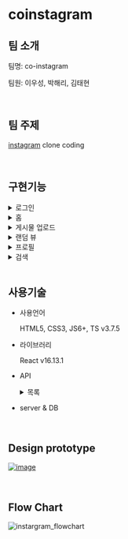 # coinstagram
## 팀 소개

팀명: co-instagram

팀원: 이우성, 박해리, 김태현

<br>

## 팀 주제

<a href="https://www.instagram.com/">instagram</a> clone coding

<br>

## 구현기능

<details>
    <summary>로그인</summary>
    <ol>
        <li>로그인</li>
        <li>회원가입</li>
    </ol>
</details>
<details>
    <summary>홈</summary>
    <ol>
        <li>내가 팔로우 한 계정들 슬라이드 기능</li>
        <li>게시물
            <div>A) 계정이름 (클릭 시 해당 계정페이지로 이동)</div>
            <div>B) 태그된 위치 (클릭 시 해당위치가 태그된 게시물 랜덤 뷰)</div>
            <div>
                <span>C) 더보기</span>
                <ul>
                    <li>팔로우취소</li>
                    <li>게시물로 이동</li>
                    <li>링크복사</li>
                    <li>취소</li>
                <ul>
            </div>
            <div>
                <span>D) 게시물 이미지</span>
                <ul>
                    <li>이미지 캐러셀</li>
                    <li>계정 태그 (클릭 시 해당 계정으로 이동)</li>
                </ul>
            </div>
            <div>E) 좋아요</div>
            <div>F) 댓글 말풍선 (클릭 시 게시물로 이동)</div>
            <div>G) 찜하기</div>
            <div>
                <span>H) 댓글</span>
                <ul>
                    <li>댓글 좋아요</li>
                    <li>댓글 모두보기 (클릭 시 모달 팝업)</li>
                    <li>다른 계정 @태그</li>
                </ul>
            </div>
        </li>
    </ol>
</details>


<details>
    <summary>게시물 업로드</summary>
    <ol>
        <li>이미지 업로드</li>
        <li>글 쓰기</li>
        <li>사람 태그</li>
        <li>위치 태그</li>
        <li>해쉬 태그</li>
    </ol>
</details>

<details>
    <summary>랜덤 뷰</summary>
    <ol>
        <li>레이지 로딩</li>
        <li>무한 로딩</li>
        <li>게시물 (클릭시 모달 팝업)</li>
    </ol>
</details>

<details>
    <summary>프로필</summary>
    <ol>
        <li>이미지 업로드</li>
        <li>프로필 편집 (클릭 시 설정 페이지로 이동)</li>
        <li>
        	<span>설정 버튼</span>
            <div>A) 비밀번호 변경</div>
            <div>B) 로그아웃</div>
            <div>C) 취소</div>
        </li>
        <li>
        	<span>하단 탭</span>
            <div>A) 게시물</div>
            <div>B) 저장됨</div>
            <div>C) 태그됨</div>
        </li>
        <li>
        	<span>설정</span>
            <div>A) 이름</div>
            <div>B) 사용자 이름</div>
            <div>C) 웹 사이트</div>
            <div>D) 웹 사이트</div>
            <div>E) 소개 코멘트</div>
            <div>F) 전화번호</div>
            <div>G) 성별</div>
            <div>
                <span>H) 비밀번호 변경 (클릭시 모달팝업)</span>
                <ul>
                    <li>이전 비밀번호 입력</li>
                    <li>새 비밀번호 입력</li>
                    <li>새 비밀번호 확인</li>
                    <li>비밀번호 최종 변경</li>
                    <li>비밀번호 찾기</li>
                </ul>
            </div>
        </li>
    </ol>
</details>
<details>
    <summary>검색</summary>
    <ol>
        <li>이름, 사용자 이름, (해쉬태그)로 검색</li>
        <li>자동완성</li>
    </ol>
</details>

<br>

## 사용기술

- 사용언어

  HTML5, CSS3, JS6+, TS v3.7.5

- 라이브러리

  React v16.13.1

- API

  <details>
      <summary>목록</summary>
  	<div>axios v0.2</div>
      <div>query-string v6.13.1</div>
      <div>redux-devtools-extension v2.13.8</div>
      <div>react-error-boundary v2.3.1</div>
      <div>react-icons v3.11</div>
      <div>react-redux v7.2.1</div>
      <div>react-router-dom v5.2</div>
      <div>connected-react-router v6.8</div>
      <div>redux v4.0.5</div>
      <div>redux-saga v1.1.3</div>
      <div>react-slick</div>
      <div>react-spinners</div>
      <div>slick-carousel</div>
      <div>styled-components v5.1.1</div>
      <div>@types/react v16.9.48</div>
      <div>@types/react-dom v16.9.8</div>
      <div>@types/reac-redux v7.1.9</div>
      <div>@types/react-router-dom v5.1.5</div>
      <div>@types/styled-components v5.1.2</div>
  </details>
  
- server & DB

<br>



## Design prototype

<a href="https://www.figma.com/file/8rmaBMo5bKoICpUrSlR34V/coinstagram-UI?node-id=0%3A1">![image](https://user-images.githubusercontent.com/62285872/91239936-9bda7380-e77b-11ea-8964-19df5bacddfb.png)</a>

<br>

## Flow Chart

![instargram_flowchart](https://user-images.githubusercontent.com/62285872/91688129-439cda80-eb9c-11ea-8c2b-0fa3f3d4f66c.png)
